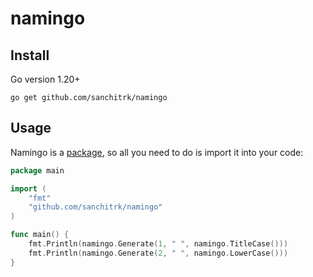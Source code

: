 # namingo

## Install

Go version 1.20+
```
go get github.com/sanchitrk/namingo
```

## Usage

Namingo is a [package](https://golang.org/doc/code#ImportingRemote), so all you need to do is import it into your code:
```go
package main

import (
	"fmt"
	"github.com/sanchitrk/namingo"
)

func main() {
    fmt.Println(namingo.Generate(1, " ", namingo.TitleCase()))
    fmt.Println(namingo.Generate(2, " ", namingo.LowerCase()))
}
```
